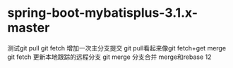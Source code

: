 # spring-boot-mybatisplus-3.1.x-master
测试git pull
git fetch
增加一次主分支提交
git pull看起来像git fetch+get merge
git fetch 更新本地跟踪的远程分支
git merge 分支合并
merge和rebase
12